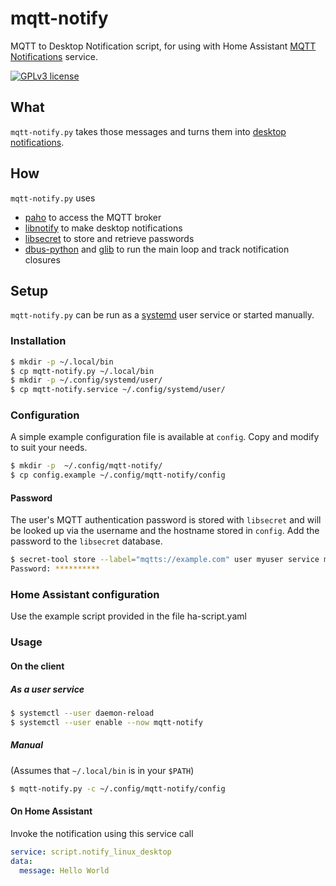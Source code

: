 # mqtt-notify
MQTT to Desktop Notification script, for using with Home Assistant [MQTT Notifications](https://www.home-assistant.io/examples/notify.mqtt/) service.

[![GPLv3 license](https://img.shields.io/badge/License-GPLv3-blue.svg)](http://perso.crans.org/besson/LICENSE.html)

## What
`mqtt-notify.py` takes those messages and turns them into [desktop notifications](https://developer.gnome.org/notification-spec/).

## How
`mqtt-notify.py` uses
* [paho](https://www.eclipse.org/paho/) to access the MQTT broker
* [libnotify](https://gitlab.gnome.org/GNOME/libnotify) to make desktop notifications
* [libsecret](https://wiki.gnome.org/Projects/Libsecret) to store and retrieve passwords
* [dbus-python](https://dbus.freedesktop.org/doc/dbus-python/) and [glib](https://gitlab.gnome.org/GNOME/glib/) to run the main loop and track notification closures
 
## Setup
`mqtt-notify.py` can be run as a [systemd](https://www.freedesktop.org/wiki/Software/systemd/) user service or started manually.

### Installation

```sh
$ mkdir -p ~/.local/bin
$ cp mqtt-notify.py ~/.local/bin
$ mkdir -p ~/.config/systemd/user/
$ cp mqtt-notify.service ~/.config/systemd/user/
```

### Configuration

A simple example configuration file is available at `config`. Copy and modify to suit your needs.
```sh
$ mkdir -p  ~/.config/mqtt-notify/
$ cp config.example ~/.config/mqtt-notify/config
```

#### Password
The user's MQTT authentication password is stored with `libsecret` and will be looked up via the username and the hostname stored in `config`. Add the password to the `libsecret` database.

```sh
$ secret-tool store --label="mqtts://example.com" user myuser service mqtt host example.com
Password: **********
```

### Home Assistant configuration
Use the example script provided in the file ha-script.yaml


### Usage
#### On the client
##### As a user service
```sh
$ systemctl --user daemon-reload
$ systemctl --user enable --now mqtt-notify
```

##### Manual
(Assumes that `~/.local/bin` is in your `$PATH`)

```sh
$ mqtt-notify.py -c ~/.config/mqtt-notify/config
```

#### On Home Assistant
Invoke the notification using this service call

```yaml
service: script.notify_linux_desktop
data:
  message: Hello World
```
